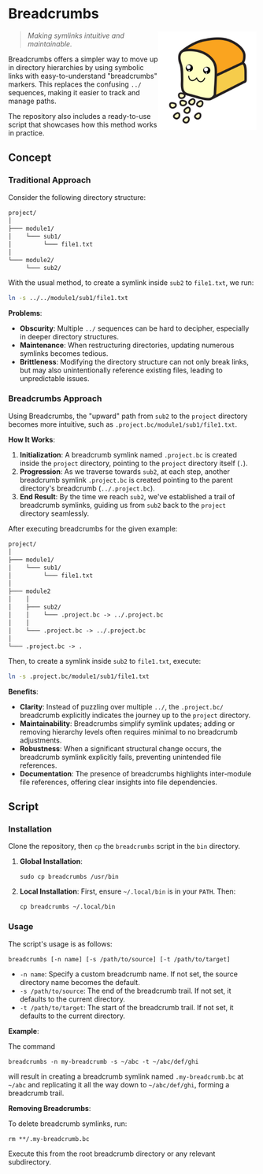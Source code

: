 # Breadcrumbs
<img align="right" src="assets/logo.svg" width="200" align="right" alt="Breadcrumbs Logo">

> *Making symlinks intuitive and maintainable.*

Breadcrumbs offers a simpler way to move up in directory hierarchies by using symbolic links with easy-to-understand "breadcrumbs" markers. This replaces the confusing `../` sequences, making it easier to track and manage paths.

The repository also includes a ready-to-use script that showcases how this method works in practice.

## Concept

### Traditional Approach
Consider the following directory structure:

```
project/
│
├─── module1/
│    └─── sub1/
│         └─── file1.txt
│
└─── module2/
     └─── sub2/
```

With the usual method, to create a symlink inside `sub2` to `file1.txt`, we run:

```sh
ln -s ../../module1/sub1/file1.txt
```

**Problems**:
- **Obscurity**: Multiple `../` sequences can be hard to decipher, especially in deeper directory structures.
- **Maintenance**: When restructuring directories, updating numerous symlinks becomes tedious.
- **Brittleness**: Modifying the directory structure can not only break links, but may also unintentionally reference existing files, leading to unpredictable issues.

### Breadcrumbs Approach
Using Breadcrumbs, the "upward" path from `sub2` to the `project` directory becomes more intuitive, such as `.project.bc/module1/sub1/file1.txt`.

**How It Works**:
1. **Initialization**: A breadcrumb symlink named `.project.bc` is created inside the `project` directory, pointing to the `project` directory itself (`.`).
2. **Progression**: As we traverse towards `sub2`, at each step, another breadcrumb symlink `.project.bc` is created pointing to the parent directory's breadcrumb (`../.project.bc`).
3. **End Result**: By the time we reach `sub2`, we've established a trail of breadcrumb symlinks, guiding us from `sub2` back to the `project` directory seamlessly.

After executing breadcrumbs for the given example:

```
project/
│
├─── module1/
│    └─── sub1/
│         └─── file1.txt
│
├─── module2
│    │
│    ├─── sub2/
│    │    └─── .project.bc -> ../.project.bc
│    │
│    └─── .project.bc -> ../.project.bc
│
└─── .project.bc -> .
```

Then, to create a symlink inside `sub2` to `file1.txt`, execute:

```sh
ln -s .project.bc/module1/sub1/file1.txt
```

**Benefits**:
- **Clarity**: Instead of puzzling over multiple `../`, the `.project.bc/` breadcrumb explicitly indicates the journey up to the `project` directory.
- **Maintainability**: Breadcrumbs simplify symlink updates; adding or removing hierarchy levels often requires minimal to no breadcrumb adjustments.
- **Robustness**: When a significant structural change occurs, the breadcrumb symlink explicitly fails, preventing unintended file references.
- **Documentation**: The presence of breadcrumbs highlights inter-module file references, offering clear insights into file dependencies.

## Script

### Installation

Clone the repository, then `cp` the `breadcrumbs` script in the `bin` directory.

1. **Global Installation**:
   ```
   sudo cp breadcrumbs /usr/bin
   ```

2. **Local Installation**:
   First, ensure `~/.local/bin` is in your `PATH`. Then:
   ```
   cp breadcrumbs ~/.local/bin
   ```

### Usage

The script's usage is as follows:

```
breadcrumbs [-n name] [-s /path/to/source] [-t /path/to/target]
```

- `-n name`: Specify a custom breadcrumb name. If not set, the source directory name becomes the default.
- `-s /path/to/source`: The end of the breadcrumb trail. If not set, it defaults to the current directory.
- `-t /path/to/target`: The start of the breadcrumb trail. If not set, it defaults to the current directory.

**Example**:

The command

```
breadcrumbs -n my-breadcrumb -s ~/abc -t ~/abc/def/ghi
```

will result in creating a breadcrumb symlink named `.my-breadcrumb.bc` at `~/abc` and replicating it all the way down to `~/abc/def/ghi`, forming a breadcrumb trail.

**Removing Breadcrumbs**:

To delete breadcrumb symlinks, run:
```
rm **/.my-breadcrumb.bc
```
Execute this from the root breadcrumb directory or any relevant subdirectory.
